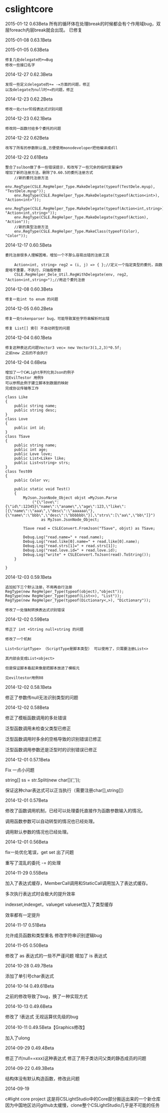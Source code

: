 cslightcore
===========
2015-01-12 0.63Beta
	所有的循环体在处理break的时候都会有个作用域bug，双层foreach内层break就会出现。
	已修复
	
2015-01-08 0.63.1Beta


2015-01-05 0.63Beta
    
	修复几处delegate的+=Bug
	修改一些接口名字

2014-12-27 0.62.3Beta

	发现一些定义delegate的+= -=方面的问题，修正
	以及delegate为null时+=的问题，修正
	
2014-12-23 0.62.2Beta

	修改一处ctor阶段表达式识别问题
	
2014-12-23 0.62.1Beta

	修改同一函数付给多个委托的问题
	
2014-12-22 0.62Beta
	
	改写了所有的参数默认值,方便使用monodeveloper把他编译成dll
	
2014-12-22 0.61Beta

	整合了sulbon做了多一些错误提示，和改写了一些冗余的临时变量操作
	增加了新的注册方法，删除了0.60.5的委托注册方式
	    //新的委托注册方法    
		env.RegType(CSLE.RegHelper_Type.MakeDelegate(typeof(TestDele.myup), "TestDele.myup"));
        env.RegType(CSLE.RegHelper_Type.MakeDelegate(typeof(Action<int>), "Action<int>"));
        env.RegType(CSLE.RegHelper_Type.MakeDelegate(typeof(Action<int,string>), "Action<int,string>"));
        env.RegType(CSLE.RegHelper_Type.MakeDelegate(typeof(Action), "Action"));
        //新的类型注册方法
		env.RegType(CSLE.RegHelper_Type.MakeClass(typeof(Color), "Color"));

2014-12-17 0.60.5Beta

    委托注册很多人理解困难，增加一个不那么容易出错的注册工具
	
	    Action<int, string> reg2 = (i, j) => { };//定义一个指定类型的委托，函数是啥不重要，不执行，只抽取参数
        CSLE.RegHelper_Dele_Util.RegWithDelegate(env, reg2, "Action<int,string>");//用这个委托注册

2014-12-08 0.60.3Beta

    修复一处int to enum 的问题
	
	
2014-12-05 0.60.2Beta

    修复一处tokenparser bug，可能导致某些字符串解析时出错

	修复 List[] 索引 不自动转型的问题

2014-12-04 0.60.1Beta
	
	修复这种表达式问题Vector3 vec= new Vector3(1,2,3)*0.5f;
	之前new 之后的不会执行

2014-12-04 0.6Beta

    增加了一个C#Light序列化到Json的例子
	见EvilTestor 用例9
	可以参照此例子建立脚本到数据的映射
	完成协议传输等工作

	class Like
	{
		public string name;
		public string desc;
	}
	class Love
	{
		public int id;
	}
	class TSave
	{
		public string name;
		public int age;
		public Love love;
		public List<Like> like;
		public List<string> strs;
	}
	class Test09
	{
		public Color vv;

		public static void Test()
		{
			MyJson.JsonNode_Object objst =MyJson.Parse
				("{\"love\":{\"id\":12345}\"name\":\"aname\",\"age\":123,\"like\":[{\"name\":\"aaa\",\"desc\":\"aaaaaa\"},{\"name\":\"bbb\",\"desc\":\"bbbbbb\"}],\"strs\":[\"aa\",\"bb\"]}")
					as MyJson.JsonNode_Object;

			TSave read = CSLEConvert.FromJson("TSave", objst) as TSave;
            
			Debug.Log("read.name=" + read.name);
			Debug.Log("read.like[0].name=" + read.like[0].name);
			Debug.Log("read.strs[1]=" + read.strs[1]);
			Debug.Log("read.love.id=" + read.love.id);
			Debug.Log("write" + CSLEConvert.ToJson(read).ToString());
		}

	}


2014-12-03 0.59.1Beta

	追加如下三个默认注册，不用再自行注册
	RegType(new RegHelper_Type(typeof(object),"object"));
	RegType(new RegHelper_Type(typeof(List<>), "List"));
	RegType(new RegHelper_Type(typeof(Dictionary<,>), "Dictionary"));

	修改了一处强制转换表达式识别错误
	
	
2014-12-02 0.59Beta

    修正了 int +String null+string 的问题

    修改了一个机制

    List<ScriptType> （ScriptType是脚本类型） 可以使用了，只需要注册List<>

    其内部会变成List<object>

    但是保证脚本看起来像是把脚本放进了模板元

    见eviltestor用例08

2014-12-02 0.58.1Beta

修正了参数传null无法识别类型的问题


2014-12-02 0.58Beta

修正了模板函数调用的多处错误

泛型函数调用未检查父类型已修正

泛型函数调用时多余的空格导致的识别错误已修正

泛型函数调用参数还是泛型时的识别错误已修正



2014-12-01 0.57.1Beta

Fix 一点小问题

string[] ss = str.Split(new char[]{','});

保证这种char表达式可以正当执行（需要注册char[],string[]）



2014-12-01 0.57Beta

修改了函数调用机制，已经可以处理委托直接作为函数参数输入的情况。

调用函数参数可以自动转型的情况也已经处理。

调用默认参数的情况也已经处理。


2014-12-01 0.56Beta

fix一处优化笔误，get set 出了问题

重写了混乱的委托 -= 的处理


2014-11-29 0.55Beta

加入了表达式缓存，MemberCall调用和StaticCall调用加入了表达式缓存。

多次执行表达式时会极大的提升效率

indexset,indexget，valueget valueset加入了类型缓存

效率都有一定提升


2014-11-17 0.51Beta

允许成员函数和类型重名
修改字符串识别逻辑bug


2014-11-05 0.50Beta

修改了 as 表达式的一些不严谨问题
增加了 is 表达式


2014-10-28 0.49.7Beta

添加了单引号char表达式


2014-10-14 0.49.61Beta

之前的修改导致了bug，换了一种实现方式


2014-10-13 0.49.6Beta

修改了 !表达式 无视运算优先级的bug


2014-10-11 0.49.5Beta【Graphics修改】

加入了ulong


2014-09-29 0.49.4Beta

修正了if(null==xxx)这种表达式
修正了用子类访问父类的静态成员的问题


2014-09-22 0.49.3Beta

结构体没有默认构造函数，修改此问题


2014-09-19

c#light core project
这是将CSLightStudio中的Core部分搬运出来的一个新仓库
因为中国地区访问github太缓慢，clone整个CSLightStudio几乎是不可能的任务
